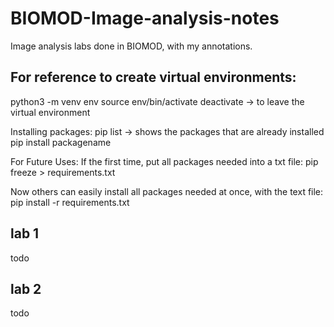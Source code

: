# BIOMOD-Image-analysis-notes
Image analysis labs done in BIOMOD, with my annotations.

## For reference to create virtual environments:

python3 -m venv env
source env/bin/activate
deactivate -> to leave the virtual environment

Installing packages:
pip list → shows the packages that are already installed
pip install packagename

For Future Uses:
If the first time, put all packages needed into a txt file:
pip freeze > requirements.txt

Now others can easily install all packages needed at once, with the text file:
pip install -r requirements.txt

## lab 1

todo



## lab 2

todo

